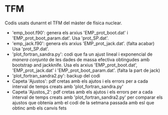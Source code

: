 # TFM
Codis usats dunarnt el TFM del màster de física nuclear.
- 'emp_boot.f90': genera els arxius 'EMP_prot_boot.dat' i 'EMP_prot_boot_param.dat'.  Usa 'prot_SP.dat'.
- 'emp_jack.f90': genera els arxius 'EMP_prot_jack.dat'. (falta acabar) Usa 'prot_SP.dat'.
- 'plot_fortran_sandra.py': codi que fa un ajust lineal i exponencial de *manera conjunta* de les dades de massa efectiva obtingudes amb bootstrap and jackknife. Usa els arxius 'EMP_prot_boot.dat', 'EMP_prot_jack.dat' i 'EMP_prot_boot_param.dat'. (falta la part de jack)
- 'plot_fortran_sandra2.py': backup del codi
- Capeta 'Ajustos': pdf cretas amb els ajutos i els errors per a cada interval de temps creats amb 'plot_fortran_sandra.py'
- Capeta 'Ajustos_2': pdf cretas amb els ajutos i els errors per a cada interval de temps creats amb 'plot_fortran_sandra2.py' per comparar els ajustos que obtenia amb el codi de la setmana passada amb esl que obtinc amb els canvis fets
